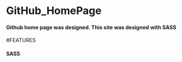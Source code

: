 # GitHub_HomePage

<h4>
Github home page was designed.
This site was designed with SASS</h4>

#FEATURES

<h4>SASS</h4>

